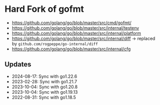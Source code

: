 # Hard Fork of gofmt

- https://github.com/golang/go/blob/master/src/cmd/gofmt/
- https://github.com/golang/go/blob/master/src/internal/testenv
- https://github.com/golang/go/blob/master/src/internal/platform
- https://github.com/golang/go/blob/master/src/internal/diff -> replaced by `github.com/rogpeppe/go-internal/diff`
- https://github.com/golang/go/blob/master/src/internal/cfg

## Updates

- 2024-08-17: Sync with go1.22.6
- 2023-02-28: Sync with go1.21.7
- 2023-10-04: Sync with go1.20.8
- 2023-10-04: Sync with go1.19.13
- 2022-08-31: Sync with go1.18.5
